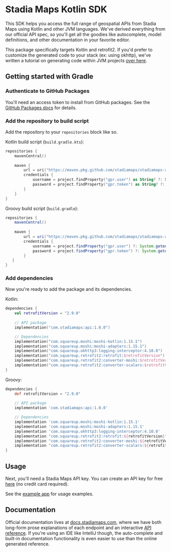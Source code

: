 # Stadia Maps Kotlin SDK

This SDK helps you access the full range of geospatial APIs from Stadia Maps using Kotlin and other JVM languages.
We've derived everything from our official API spec, so you'll get all the goodies like autocomplete, model definitions,
and other documentation in your favorite editor.

This package specifically targets Kotlin and retrofit2. If you'd prefer to customize the generated code to
your stack (ex: using okhttp), we've written a tutorial on generating code within JVM projects
[over here](https://docs.stadiamaps.com/tutorials/getting-started-with-geospatial-apis-in-kotlin-openapi/).

## Getting started with Gradle

### Authenticate to GitHub Packages

You'll need an access token to install from GitHub packages. See the [GitHub Packages docs](https://docs.github.com/en/packages/working-with-a-github-packages-registry/working-with-the-gradle-registry#authenticating-to-github-packages)
for details.

### Add the repository to build script

Add the repository to your `repositories` block like so.

Kotlin build script (`build.gradle.kts`):

```kotlin
repositories {
    mavenCentral()
    
    maven {
        url = uri("https://maven.pkg.github.com/stadiamaps/stadiamaps-api-kotlin")
        credentials {
            username = project.findProperty("gpr.user") as String? ?: System.getenv("USERNAME")
            password = project.findProperty("gpr.token") as String? ?: System.getenv("TOKEN")
        }
    }
}
```

Groovy build script (`build.gradle`):

```groovy
repositories {
    mavenCentral()
    
    maven {
        url = uri("https://maven.pkg.github.com/stadiamaps/stadiamaps-api-kotlin")
        credentials {
            username = project.findProperty("gpr.user") ?: System.getenv("USERNAME")
            password = project.findProperty("gpr.token") ?: System.getenv("TOKEN")
        }
   }
}
```

### Add dependencies

Now you're ready to add the package and its dependencies.

Kotlin:

```kotlin
dependencies {
    val retrofitVersion = "2.9.0"
    
    // API package
    implementation("com.stadiamaps:api:1.0.0")

    // Dependencies
    implementation("com.squareup.moshi:moshi-kotlin:1.15.1")
    implementation("com.squareup.moshi:moshi-adapters:1.15.1")
    implementation("com.squareup.okhttp3:logging-interceptor:4.10.0")
    implementation("com.squareup.retrofit2:retrofit:$retrofitVersion")
    implementation("com.squareup.retrofit2:converter-moshi:$retrofitVersion")
    implementation("com.squareup.retrofit2:converter-scalars:$retrofitVersion")
}
```

Groovy:

```groovy
dependencies {
    def retrofitVersion = "2.9.0"
    
    // API package
    implementation 'com.stadiamaps:api:1.0.0'

    // Dependencies
    implementation 'com.squareup.moshi:moshi-kotlin:1.15.1'
    implementation 'com.squareup.moshi:moshi-adapters:1.15.1'
    implementation 'com.squareup.okhttp3:logging-interceptor:4.10.0'
    implementation "com.squareup.retrofit2:retrofit:${retrofitVersion}"
    implementation "com.squareup.retrofit2:converter-moshi:${retrofitVersion}"
    implementation "com.squareup.retrofit2:converter-scalars:${retrofitVersion}"
}
```

## Usage

Next, you'll need a Stadia Maps API key.
You can create an API key for free [here](https://client.stadiamaps.com/signup/?utm_source=github&utm_campaign=sdk_readme&utm_content=kotlin_readme)
(no credit card required).

See the [example app](example/src/main/kotlin/Main.kt) for usage examples.

## Documentation

Official documentation lives at [docs.stadiamaps.com](https://docs.stadiamaps.com/?utm_source=github&utm_campaign=sdk_readme&utm_content=kotlin_readme),
where we have both long-form prose explanations of each endpoint and an interactive [API reference](https://docs.stadiamaps.com/api-reference/?utm_source=github&utm_campaign=sdk_readme&utm_content=kotlin_readme).
If you're using an IDE like IntelliJ though,
the auto-complete and built-in documentation functionality is even easier to use than the online generated reference.